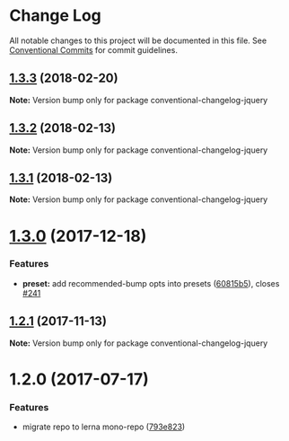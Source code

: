 # Change Log

All notable changes to this project will be documented in this file.
See [Conventional Commits](https://conventionalcommits.org) for commit guidelines.

<a name="1.3.3"></a>
## [1.3.3](https://github.com/conventional-changelog/conventional-changelog/compare/conventional-changelog-jquery@1.3.2...conventional-changelog-jquery@1.3.3) (2018-02-20)




**Note:** Version bump only for package conventional-changelog-jquery

<a name="1.3.2"></a>
## [1.3.2](https://github.com/conventional-changelog/conventional-changelog-jquery/compare/conventional-changelog-jquery@1.3.1...conventional-changelog-jquery@1.3.2) (2018-02-13)




**Note:** Version bump only for package conventional-changelog-jquery

<a name="1.3.1"></a>
## [1.3.1](https://github.com/conventional-changelog/conventional-changelog-jquery/compare/conventional-changelog-jquery@1.3.0...conventional-changelog-jquery@1.3.1) (2018-02-13)




**Note:** Version bump only for package conventional-changelog-jquery

<a name="1.3.0"></a>
# [1.3.0](https://github.com/conventional-changelog/conventional-changelog-jquery/compare/conventional-changelog-jquery@1.2.1...conventional-changelog-jquery@1.3.0) (2017-12-18)


### Features

* **preset:** add recommended-bump opts into presets ([60815b5](https://github.com/conventional-changelog/conventional-changelog-jquery/commit/60815b5)), closes [#241](https://github.com/conventional-changelog/conventional-changelog-jquery/issues/241)




<a name="1.2.1"></a>
## [1.2.1](https://github.com/conventional-changelog/conventional-changelog-jquery/compare/conventional-changelog-jquery@1.2.0...conventional-changelog-jquery@1.2.1) (2017-11-13)




**Note:** Version bump only for package conventional-changelog-jquery

<a name="1.2.0"></a>
# 1.2.0 (2017-07-17)


### Features

* migrate repo to lerna mono-repo ([793e823](https://github.com/conventional-changelog/conventional-changelog-jquery/commit/793e823))
